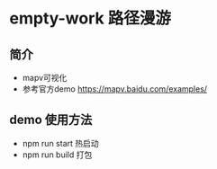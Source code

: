 # empty-work 路径漫游

## 简介
* mapv可视化
* 参考官方demo https://mapv.baidu.com/examples/

## demo 使用方法
* npm run start 热启动
* npm run build 打包
